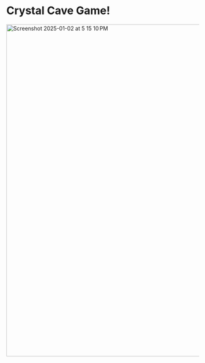 # Crystal Cave Game!
<img width="868" alt="Screenshot 2025-01-02 at 5 15 10 PM" src="https://github.com/user-attachments/assets/6d85e0c3-1db4-4587-a4c6-6df72b947430" />
